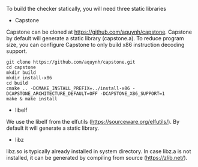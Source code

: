 To build the checker statically, you will need three static libraries

* Capstone

Capstone can be cloned at https://github.com/aquynh/capstone. Capstone by default will generate a static library (capstone.a). To reduce program size, you can configure Capstone to only build x86 instruction decoding support. 

```
git clone https://github.com/aquynh/capstone.git
cd capstone
mkdir build
mkdir install-x86
cd build
cmake .. -DCMAKE_INSTALL_PREFIX=../install-x86 -DCAPSTONE_ARCHITECTURE_DEFAULT=OFF -DCAPSTONE_X86_SUPPORT=1
make & make install
```

* libelf

We use the libelf from the elfutils (https://sourceware.org/elfutils/). By default it will generate a static library. 

* libz

libz.so is typically already installed in system directory. In case libz.a is not installed, it can be generated by compiling from source (https://zlib.net/).
